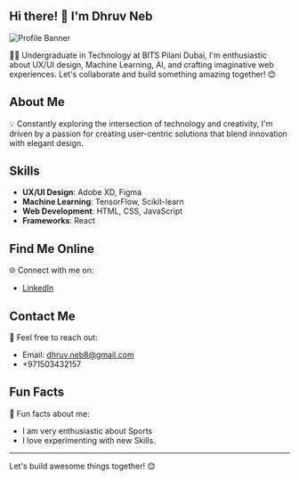## Hi there! 👋 I'm Dhruv Neb

![Profile Banner](link_to_banner_image)

👩‍💻 Undergraduate in Technology at BITS Pilani Dubai, I'm enthusiastic about UX/UI design, Machine Learning, AI, and crafting imaginative web experiences. Let's collaborate and build something amazing together! 😊

## About Me

💡 Constantly exploring the intersection of technology and creativity, I'm driven by a passion for creating user-centric solutions that blend innovation with elegant design.

## Skills

- **UX/UI Design**: Adobe XD, Figma
- **Machine Learning**: TensorFlow, Scikit-learn
- **Web Development**: HTML, CSS, JavaScript
- **Frameworks**: React


## Find Me Online

🌐 Connect with me on:
- [LinkedIn](https://www.linkedin.com/in/dhruv-neb-5b91b8257?lipi=urn%3Ali%3Apage%3Ad_flagship3_profile_view_base_contact_details%3BWUNeJAY4RS2sSxW1SEOIEA%3D%3D)

## Contact Me

📧 Feel free to reach out:
- Email: dhruv.neb8@gmail.com
- +971503432157

## Fun Facts

🌟 Fun facts about me:
- I am very enthusiastic about Sports 
- I love experimenting with new Skills.

---

Let's build awesome things together! 😊
</body>
</html>
